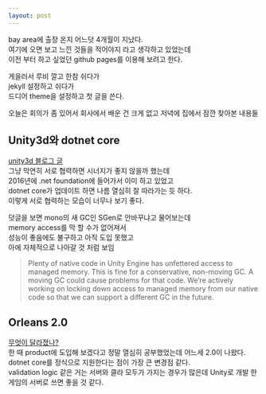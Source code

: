```yaml
---
layout: post
---
```


bay area에 출장 온지 어느덧 4개월이 지났다.  
여기에 오면 보고 느낀 것들을 적어야지 라고 생각하고 있었는데  
이전 부터 하고 싶었던 github pages를 이용해 보려고 한다.

게을러서 루비 깔고 한참 쉬다가  
jekyll 설정하고 쉬다가  
드디어 theme을 설정하고 첫 글을 쓴다.

오늘은 회의가 좀 있어서 회사에서 배운 건 크게 없고 저녁에 집에서 잠깐 찾아본 내용들

## Unity3d와 dotnet core
[unity3d 블로그 글](https://blogs.unity3d.com/2018/03/28/updated-scripting-runtime-in-unity-2018-1-what-does-the-future-hold/)  
그냥 막연히 서로 협력하면 시너지가 좋지 않을까 했는데  
2016년에 .net foundation에 들어가서 이미 하고 있었고  
dotnet core가 업데이트 하면 나름 열심히 잘 따라가는 듯 하다.  
이렇게 서로 협력하는 모습이 너무나 보기 좋다.

덧글을 보면 mono의 새 GC인 SGen로 안바꾸냐고 물어보는데  
memory access를 막 할 수가 없어져서  
성능이 좋음에도 불구하고 아직 도입 못했고  
아에 자체적으로 나아갈 것 처럼 보임

>Plenty of native code in Unity Engine has unfettered access to managed memory. This is fine for a conservative, non-moving GC. A moving GC could cause problems for that code. We’re actively working on locking down access to managed memory from our native code so that we can support a different GC in the future.  


## Orleans 2.0
[무엇이 달라졌나?](https://dotnet.github.io/orleans/Documentation/2.0/New.html)  
한 때 product에 도입해 보겠다고 정말 열심히 공부했었는데 어느세 2.0이 나왔다.  
dotnet core를 정식으로 지원한다는 점이 가장 큰 변경점 같다.  
validation logic 같은 거는 서버와 클라 모두가 가지는 경우가 많은데
Unity로 개발 한 게임의 서버로 쓰면 좋을 것 같다.  

